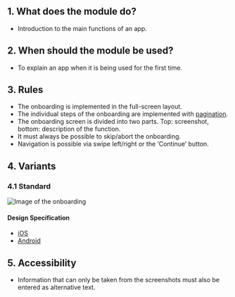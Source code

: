 ## 1. What does the module do? 
*   Introduction to the main functions of an app.

## 2. When should the module be used? 
*   To explain an app when it is being used for the first time.

## 3. Rules 
*   The onboarding is implemented in the full-screen layout. 
*   The individual steps of the onboarding are implemented with [pagination](https://digital.sbb.ch/en/mobile/modules/pagination). 
*   The onboarding screen is divided into two parts. Top: screenshot, bottom: description of the function. 
*   It must always be possible to skip/abort the onboarding. 
*   Navigation is possible via swipe left/right or the ‘Continue’ button.

## 4. Variants 
### 4.1 Standard
![Image of the onboarding](https://raw.githubusercontent.com/sbb-design-systems/design-system-mobile-documentation/master/documentation/modules/onboarding/images/MM14.png 'class: image')

#### Design Specification
*   [iOS](https://sbb.invisionapp.com/d/main#/console/14051805/322943575/inspect)
*   [Android](https://sbb.invisionapp.com/d/main#/console/14051805/322943576/inspect)

## 5. Accessibility
*   Information that can only be taken from the screenshots must also be entered as alternative text.

